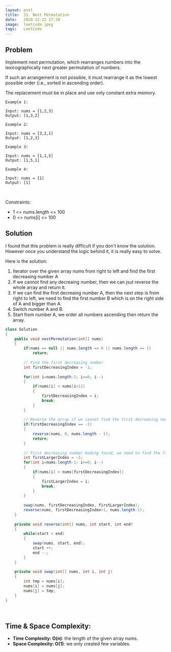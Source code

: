```yaml
---
layout: post 
title:  31. Next Permutation
date:   2020-12-22 17:30
image:  leetcode.jpeg
tags:   LeetCode
---
```


## Problem

Implement next permutation, which rearranges numbers into the lexicographically next greater permutation of numbers.

If such an arrangement is not possible, it must rearrange it as the lowest possible order (i.e., sorted in ascending order).

The replacement must be in place and use only constant extra memory.

```
Example 1:

Input: nums = [1,2,3]
Output: [1,3,2]

Example 2:

Input: nums = [3,2,1]
Output: [1,2,3]

Example 3:

Input: nums = [1,1,5]
Output: [1,5,1]

Example 4:

Input: nums = [1]
Output: [1]
```

<!-- Line breaks -->
<br />

Constraints:

* 1 <= nums.length <= 100
* 0 <= nums[i] <= 100

## Solution

I found that this problem is really difficult if you don't know the solution. However once you understand the logic behind it, it is really easy to solve. 

Here is the solution: 

  1. Iterator over the given array nums from right to left and find the first decreasing number A
  2. If we cannot find any decreaing number, then we can jsut reverse the whole array and return it. 
  3. If we can find the first decreaing number A, then the next step is from right to left, we need to find the first number B which is on the right side of A and bigger than A. 
  4. Switch number A and B.
  5. Start from number A, we order all numbers ascending then return the array.

```java
class Solution 
{
    public void nextPermutation(int[] nums) 
    {
        if(nums == null || nums.length == 0 || nums.length == 1)
            return;
        
        // Find the first decreasing number
        int firstDecreasingIndex = -1;
        
        for(int i=nums.length-2; i>=0; i--)
        {
            if(nums[i] < nums[i+1])
            {
                firstDecreasingIndex = i;
                break;
            }
        }
        
        // Reverse the array if we cannot find the first decreasing number.
        if(firstDecreasingIndex == -1)
        {
            reverse(nums, 0, nums.length - 1);
            return;
        }
        
        // First decreasing number beding found, we need to find the first numbber bigger than it from right to left.
        int firstLargerIndex = -1;
        for(int i=nums.length-1; i>=0; i--)
        {
            if(nums[i] > nums[firstDecreasingIndex])
            {
                firstLargerIndex = i;
                break;
            }
        }
        
        swap(nums, firstDecreasingIndex, firstLargerIndex);
        reverse(nums, firstDecreasingIndex+1, nums.length-1);
    }
    
    private void reverse(int[] nums, int start, int end)
    {
        while(start < end)
        {
            swap(nums, start, end);
            start ++; 
            end --;
        }
    }
    
    private void swap(int[] nums, int i, int j)
    {
        int tmp = nums[i];
        nums[i] = nums[j];
        nums[j] = tmp;
    }
}
```


<!-- Line breaks -->
<br />

## Time & Space Complexity:

* **Time Complexity: O(n)**: the length of the given array nums.
* **Space Complexity: O(1)**: we only created few variables.